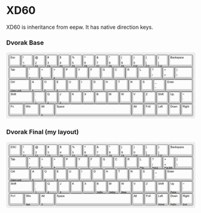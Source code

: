 # XD60
XD60 is inheritance from eepw. It has native direction keys.

### Dvorak Base
![Demo](https://github.com/zJoyceLee/KeybaordLayout/blob/master/XD60/dvorak_base.png)

### Dvorak Final (my layout)
![Demo](https://github.com/zJoyceLee/KeybaordLayout/blob/master/XD60/dvorak_final.png)
